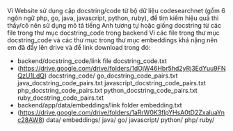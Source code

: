 Vì Website sử dụng cặp docstring/code từ bộ dữ liệu codesearchnet (gồm 6 ngôn ngữ php, go, java, javascript, python, ruby), để tìm kiếm hiệu quả thì thầy/cô nên sử dụng mô tả tiếng Anh tương tự hoặc giống docstring 
từ các file trong thư mục docstring_code trong backend
Vì các file trong thư mục docstring_code và các thư mục trong thư mục embeddings khá nặng nên em đã đẩy lên drive và để link download trong đó:
- backend/docstring_code/link file docstring_code.txt
- (https://drive.google.com/drive/folders/1dOjW46Hbr5hd2yRj3EdYuu9FNQzU1LdQ)
docstring_code/
  go_docstring_code_pairs.txt
  java_docstring_code_pairs.txt
  javascript_docstring_code_pairs.txt
  php_docstring_code_pairs.txt
  python_docstring_code_pairs.txt
  ruby_docstring_code_pairs.txt
- backend/app/data/embeddings/link folder embedding.txt
- (https://drive.google.com/drive/folders/1aRrW0K3flpYHsA0tD2ZxaluaYnc28AW8)
data/
embeddings/
  java/
  go/
  javascript/
  python/
  php/
  ruby/
